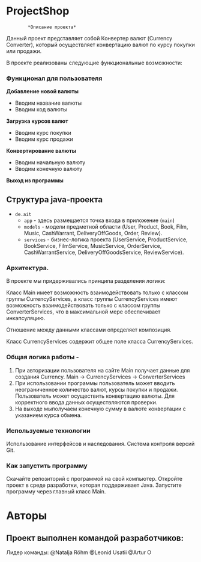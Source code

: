 # ProjectShop

            *Описание проекта*

Данный проект представляет собой Конвертер валют (Currency Converter),
который осуществляет конвертацию валют по курсу покупки или продажи.

В проекте реализованы следующие функциональные возможности:

### Функционал для пользователя

**Добавление новой валюты**
* Вводим название валюты
* Вводим код валюты

**Загрузка курсов валют**
* Вводим курс покупки
* Вводим курс продажи

**Конвертирование валюты**
* Вводим начальную валюту
* Вводим конечную валюту

**Выход из программы**

## Структура java-проекта

* `de.ait`
    * `app` - здесь размещается точка входа в приложение (`main`)
    * `models` - модели предметной области (User, Product, Book,  Film, Music, CashWarrant, DeliveryOffGoods,
                 Order, Review).    
    * `services` - бизнес-логика проекта (UserService, ProductService, BookService, FilmService, MusicService, 
                  OrderService, CashWarrantService,  DeliveryOffGoodsService,  ReviewService). 
   
### Архитектура.

В проекте мы придерживались принципа разделения логики:

Класс Main имеет возможность взаимодействовать только с классом группы CurrencyServices, а класс группы CurrencyServices
имеют возможность взаимодействовать только с классом группы ConverterServices, что в максимальной мере обеспечивает
инкапсуляцию.

Отношение между данными классами определяет композиция.

Класс CurrencyServices содержит общее поле класса CurrencyServices. 

### Общая логика работы -

1. При авторизации пользователя на сайте Main получает данные для создания Currency.
   Main -> CurrencyServices -> ConverterServices 
2. При использовании программы пользователь может вводить неограниченное количество валют, курсы покупки и продажи. 
 Пользователь может осуществить конвертацию валюты. Для корректного ввода данных осуществляются проверки.
3. На выходе мыполучаем конечную сумму в валюте  конвертации с указанием курса обмена.

### Используемые технологии
Использование интерфейсов и наследования.
Система контроля версий Git.

### Как запустить программу
Скачайте репозиторий с программой на свой компьютер.
Откройте проект в среде разработки, которая поддерживает Java.
Запустите программу через главный класс Main.


# Авторы
## Проект выполнен командой разработчиков:

Лидер команды: @Natalja Röhm 
@Leonid Usatii 
@Artur O




